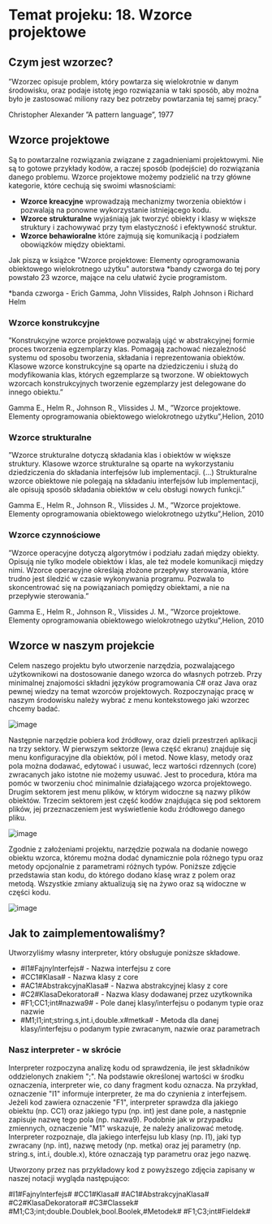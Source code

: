 # Temat projeku: 18. Wzorce projektowe

## Czym jest wzorzec?
”Wzorzec opisuje problem, który powtarza się wielokrotnie w danym środowisku, oraz podaje istotę jego
rozwiązania w taki sposób, aby można było je zastosować miliony razy bez potrzeby powtarzania tej samej
pracy.”

Christopher Alexander ”A pattern language”, 1977

## Wzorce projektowe
Są to powtarzalne rozwiązania związane z zagadnieniami projektowymi. Nie są to gotowe przykłady kodów, a raczej sposób (podejście) do rozwiązania danego problemu.
Wzorce projektowe możemy podzielić na trzy główne kategorie, które cechują się swoimi własnościami:
- **Wzorce kreacyjne** wprowadzają mechanizmy tworzenia obiektów i pozwalają na ponowne wykorzystanie istniejącego kodu.
- **Wzorce strukturalne** wyjaśniają jak tworzyć obiekty i klasy w większe struktury i zachowywać przy tym elastyczność i efektywność struktur.
- **Wzorce behawioralne** które zajmują się komunikacją i podziałem obowiązków między obiektami.

Jak piszą w książce "Wzorce projektowe: Elementy oprogramowania obiektowego wielokrotnego użytku" autorstwa *bandy czworga do tej pory powstało 23 wzorce, mające na celu ułatwić życie programistom.

*banda czworga - Erich Gamma, John Vlissides, Ralph Johnson i Richard Helm

### Wzorce konstrukcyjne
”Konstrukcyjne wzorce projektowe pozwalają ująć w abstrakcyjnej formie proces tworzenia egzemplarzy klas. Pomagają zachować niezależność systemu od sposobu tworzenia, składania i reprezentowania
obiektów. Klasowe wzorce konstrukcyjne są oparte na dziedziczeniu i służą do modyfikowania klas, których
egzemplarze są tworzone. W obiektowych wzorcach konstrukcyjnych tworzenie egzemplarzy jest delegowane
do innego obiektu.”

Gamma E., Helm R., Johnson R., Vlissides J. M., ”Wzorce projektowe. Elementy oprogramowania obiektowego wielokrotnego
użytku”,Helion, 2010

### Wzorce strukturalne
”Wzorce strukturalne dotyczą składania klas i obiektów w większe struktury. Klasowe wzorce strukturalne są oparte na wykorzystaniu dziedziczenia do składania interfejsów lub implementacji. (...) Strukturalne
wzorce obiektowe nie polegają na składaniu interfejsów lub implementacji, ale opisują sposób składania obiektów w celu obsługi nowych funkcji.”

Gamma E., Helm R., Johnson R., Vlissides J. M., ”Wzorce projektowe. Elementy oprogramowania obiektowego wielokrotnego
użytku”,Helion, 2010

### Wzorce czynnościowe
”Wzorce operacyjne dotyczą algorytmów i podziału zadań między obiekty. Opisują nie tylko modele
obiektów i klas, ale też modele komunikacji między nimi. Wzorce operacyjne określają złożone przepływy
sterowania, które trudno jest śledzić w czasie wykonywania programu. Pozwala to skoncentrować się na
powiązaniach pomiędzy obiektami, a nie na przepływie sterowania.”

Gamma E., Helm R., Johnson R., Vlissides J. M., ”Wzorce projektowe. Elementy oprogramowania obiektowego wielokrotnego
użytku”,Helion, 2010

## Wzorce w naszym projekcie
Celem naszego projektu było utworzenie narzędzia, pozwalającego użytkownikowi na dostosowanie danego wzorca do własnych potrzeb. Przy minimalnej znajomości składni języków programowania C# oraz Java oraz pewnej wiedzy na temat wzorców projektowych. Rozpoczynając pracę w naszym środowisku należy wybrać z menu kontekstowego jaki wzorzec chcemy badać.

![image](https://github.com/aGrabson/TO-WzorceProjektowe/assets/105043765/97ce8126-5901-4593-beb5-5ff04c7bd446)

Następnie narzędzie pobiera kod źródłowy, oraz dzieli przestrzeń aplikacji na trzy sektory. W pierwszym sektorze (lewa część ekranu) znajduje się menu konfiguracyjne dla obiektów, pól i metod. Nowe klasy, metody oraz pola można dodawać, edytować i usuwać, lecz wartości rdzennych (core) zwracanych jako istotne nie możemy usuwać. Jest to procedura, która ma pomóc w tworzeniu choć minimalnie działającego wzorca projektowego. Drugim sektorem jest menu plików, w którym widoczne są nazwy plików obiektów. Trzecim sektorem jest część kodów znajdująca się pod sektorem plików, jej przeznaczeniem jest wyświetlenie kodu źródłowego danego pliku. 

![image](https://github.com/aGrabson/TO-WzorceProjektowe/assets/105043765/fa6d9157-283f-4680-a2a2-79236c7d83d6)

Zgodnie z założeniami projektu, narzędzie pozwala na dodanie nowego obiektu wzorca, któremu można dodać dynamicznie pola różnego typu oraz metody opcjonalnie z parametrami różnych typów. Poniższe zdjęcie przedstawia stan kodu, do którego dodano klasę wraz z polem oraz metodą. Wszystkie zmiany aktualizują się na żywo oraz są widoczne w części kodu.

![image](https://github.com/aGrabson/TO-WzorceProjektowe/assets/105043765/b4486ecb-e0d6-44f5-8fb8-beaa7cd8d08f)

## Jak to zaimplementowaliśmy?
Utworzyliśmy własny interpreter, który obsługuje poniższe składowe.
- #I1#FajnyInterfejs# - Nazwa interfejsu z core
- #CC1#Klasa# - Nazwa klasy z core
- #AC1#AbstrakcyjnaKlasa# - Nazwa abstrakcyjnej klasy z core
- #C2#KlasaDekoratora# - Nazwa klasy dodawanej przez uzytkownika
- #F1;CC1;int#nazwa9# - Pole danej klasy/interfejsu o podanym typie oraz nazwie
- #M1;I1;int;string.s,int.i,double.x#metka# - Metoda dla danej klasy/interfejsu o podanym typie zwracanym, nazwie oraz parametrach

### Nasz interpreter - w skrócie
Interpreter rozpoczyna analizę kodu od sprawdzenia, ile jest składników oddzielonych znakiem ";".
Na podstawie określonej wartości w środku oznaczenia, interpreter wie, co dany fragment kodu oznacza.
Na przykład, oznaczenie "I1" informuje interpreter, że ma do czynienia z interfejsem.
Jeżeli kod zawiera oznaczenie "F1", interpreter sprawdza dla jakiego obiektu (np. CC1) oraz jakiego typu (np. int) jest dane pole, a następnie zapisuje nazwę tego pola (np. nazwa9).
Podobnie jak w przypadku zmiennych, oznaczenie "M1" wskazuje, że należy analizować metodę. Interpreter rozpoznaje, dla jakiego interfejsu lub klasy (np. I1), jaki typ zwracany (np. int), nazwę metody (np. metka) oraz jej parametry (np. string.s, int.i, double.x), które oznaczają typ parametru oraz jego nazwę.

Utworzony przez nas przykładowy kod z powyższego zdjęcia zapisany w naszej notacji wygląda następująco:

#I1#FajnyInterfejs# #CC1#Klasa# #AC1#AbstrakcyjnaKlasa# #C2#KlasaDekoratora# #C3#Classek# #M1;C3;int;double.Doublek,bool.Boolek,#Metodek# #F1;C3;int#Fieldek# 


















